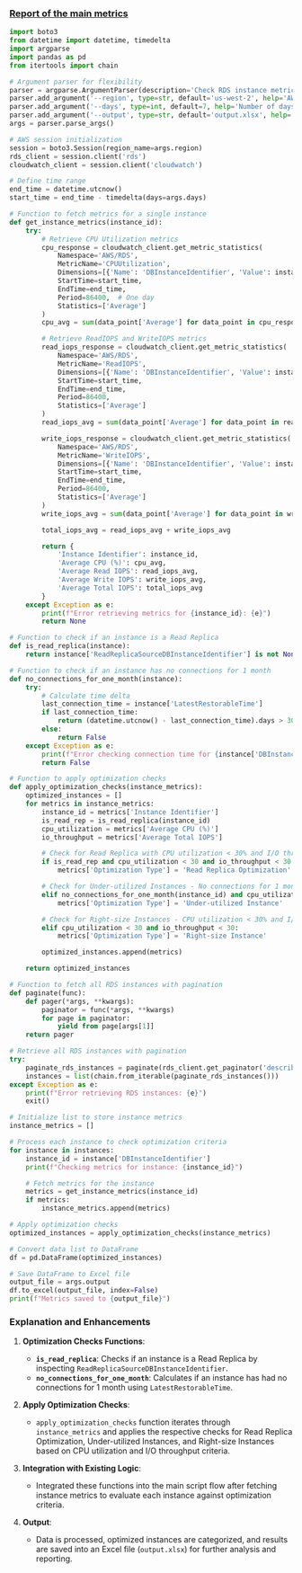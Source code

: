 
### [Report of the main metrics](https://aws.amazon.com/blogs/database/optimizing-costs-in-amazon-rds/?sc_channel=sm&sc_campaign=Support&sc_publisher=REDDIT&sc_country=global&sc_geo=GLOBAL&sc_outcome=AWS%20Support&sc_content=Support&trk=Support&linkId=410997030)

```python
import boto3
from datetime import datetime, timedelta
import argparse
import pandas as pd
from itertools import chain

# Argument parser for flexibility
parser = argparse.ArgumentParser(description='Check RDS instance metrics and optimizations')
parser.add_argument('--region', type=str, default='us-west-2', help='AWS region')
parser.add_argument('--days', type=int, default=7, help='Number of days for metrics')
parser.add_argument('--output', type=str, default='output.xlsx', help='Output file name for metrics')
args = parser.parse_args()

# AWS session initialization
session = boto3.Session(region_name=args.region)
rds_client = session.client('rds')
cloudwatch_client = session.client('cloudwatch')

# Define time range
end_time = datetime.utcnow()
start_time = end_time - timedelta(days=args.days)

# Function to fetch metrics for a single instance
def get_instance_metrics(instance_id):
    try:
        # Retrieve CPU Utilization metrics
        cpu_response = cloudwatch_client.get_metric_statistics(
            Namespace='AWS/RDS',
            MetricName='CPUUtilization',
            Dimensions=[{'Name': 'DBInstanceIdentifier', 'Value': instance_id}],
            StartTime=start_time,
            EndTime=end_time,
            Period=86400,  # One day
            Statistics=['Average']
        )
        cpu_avg = sum(data_point['Average'] for data_point in cpu_response['Datapoints']) / len(cpu_response['Datapoints']) if cpu_response['Datapoints'] else 0

        # Retrieve ReadIOPS and WriteIOPS metrics
        read_iops_response = cloudwatch_client.get_metric_statistics(
            Namespace='AWS/RDS',
            MetricName='ReadIOPS',
            Dimensions=[{'Name': 'DBInstanceIdentifier', 'Value': instance_id}],
            StartTime=start_time,
            EndTime=end_time,
            Period=86400,
            Statistics=['Average']
        )
        read_iops_avg = sum(data_point['Average'] for data_point in read_iops_response['Datapoints']) / len(read_iops_response['Datapoints']) if read_iops_response['Datapoints'] else 0

        write_iops_response = cloudwatch_client.get_metric_statistics(
            Namespace='AWS/RDS',
            MetricName='WriteIOPS',
            Dimensions=[{'Name': 'DBInstanceIdentifier', 'Value': instance_id}],
            StartTime=start_time,
            EndTime=end_time,
            Period=86400,
            Statistics=['Average']
        )
        write_iops_avg = sum(data_point['Average'] for data_point in write_iops_response['Datapoints']) / len(write_iops_response['Datapoints']) if write_iops_response['Datapoints'] else 0

        total_iops_avg = read_iops_avg + write_iops_avg

        return {
            'Instance Identifier': instance_id,
            'Average CPU (%)': cpu_avg,
            'Average Read IOPS': read_iops_avg,
            'Average Write IOPS': write_iops_avg,
            'Average Total IOPS': total_iops_avg
        }
    except Exception as e:
        print(f"Error retrieving metrics for {instance_id}: {e}")
        return None

# Function to check if an instance is a Read Replica
def is_read_replica(instance):
    return instance['ReadReplicaSourceDBInstanceIdentifier'] is not None

# Function to check if an instance has no connections for 1 month
def no_connections_for_one_month(instance):
    try:
        # Calculate time delta
        last_connection_time = instance['LatestRestorableTime']
        if last_connection_time:
            return (datetime.utcnow() - last_connection_time).days > 30
        else:
            return False
    except Exception as e:
        print(f"Error checking connection time for {instance['DBInstanceIdentifier']}: {e}")
        return False

# Function to apply optimization checks
def apply_optimization_checks(instance_metrics):
    optimized_instances = []
    for metrics in instance_metrics:
        instance_id = metrics['Instance Identifier']
        is_read_rep = is_read_replica(instance_id)
        cpu_utilization = metrics['Average CPU (%)']
        io_throughput = metrics['Average Total IOPS']

        # Check for Read Replica with CPU utilization < 30% and I/O throughput < 30%
        if is_read_rep and cpu_utilization < 30 and io_throughput < 30:
            metrics['Optimization Type'] = 'Read Replica Optimization'

        # Check for Under-utilized Instances - No connections for 1 month, CPU utilization < 5%, and I/O throughput < 5%
        elif no_connections_for_one_month(instance_id) and cpu_utilization < 5 and io_throughput < 5:
            metrics['Optimization Type'] = 'Under-utilized Instance'

        # Check for Right-size Instances - CPU utilization < 30% and I/O throughput < 30%
        elif cpu_utilization < 30 and io_throughput < 30:
            metrics['Optimization Type'] = 'Right-size Instance'

        optimized_instances.append(metrics)

    return optimized_instances

# Function to fetch all RDS instances with pagination
def paginate(func):
    def pager(*args, **kwargs):
        paginator = func(*args, **kwargs)
        for page in paginator:
            yield from page[args[1]]
    return pager

# Retrieve all RDS instances with pagination
try:
    paginate_rds_instances = paginate(rds_client.get_paginator('describe_db_instances').paginate)
    instances = list(chain.from_iterable(paginate_rds_instances()))
except Exception as e:
    print(f"Error retrieving RDS instances: {e}")
    exit()

# Initialize list to store instance metrics
instance_metrics = []

# Process each instance to check optimization criteria
for instance in instances:
    instance_id = instance['DBInstanceIdentifier']
    print(f"Checking metrics for instance: {instance_id}")

    # Fetch metrics for the instance
    metrics = get_instance_metrics(instance_id)
    if metrics:
        instance_metrics.append(metrics)

# Apply optimization checks
optimized_instances = apply_optimization_checks(instance_metrics)

# Convert data list to DataFrame
df = pd.DataFrame(optimized_instances)

# Save DataFrame to Excel file
output_file = args.output
df.to_excel(output_file, index=False)
print(f"Metrics saved to {output_file}")
```

### Explanation and Enhancements

1. **Optimization Checks Functions**: 
   - **`is_read_replica`**: Checks if an instance is a Read Replica by inspecting `ReadReplicaSourceDBInstanceIdentifier`.
   - **`no_connections_for_one_month`**: Calculates if an instance has had no connections for 1 month using `LatestRestorableTime`.

2. **Apply Optimization Checks**: 
   - `apply_optimization_checks` function iterates through `instance_metrics` and applies the respective checks for Read Replica Optimization, Under-utilized Instances, and Right-size Instances based on CPU utilization and I/O throughput criteria.

3. **Integration with Existing Logic**: 
   - Integrated these functions into the main script flow after fetching instance metrics to evaluate each instance against optimization criteria.

4. **Output**: 
   - Data is processed, optimized instances are categorized, and results are saved into an Excel file (`output.xlsx`) for further analysis and reporting.
